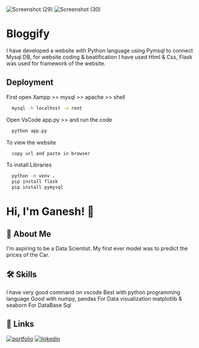 ![Screenshot (29)](https://user-images.githubusercontent.com/109788233/181925442-7e3a04d3-273d-4d72-99ae-83fc952e9811.png)
![Screenshot (30)](https://user-images.githubusercontent.com/109788233/181925470-4466d18e-342c-422a-b4c8-eda9ee1dda78.png)

# Bloggify
I have developed a website with Python language using Pymsql to connect Mysql DB, for website coding &amp; beatification I have used Html &amp; Css, Flask was used for framework of the website.


## Deployment

First open Xampp >> mysql >> apache >> shell

```bash
  mysql -h localhost -u root 
```
Open VsCode app.py >> and run the code

```bash
  python app.py
```
To view the website

```bash
  copy url and paste in browser 
```
To install Libraries

```bash
  python -m venv .
  pip install flask 
  pip install pymysql 
```

# Hi, I'm Ganesh! 👋

## 🚀 About Me
I'm aspiring to be a Data Scientist. My first ever model was to predict the prices of the Car.

## 🛠 Skills
I have very good command on vscode
Best with python programming language
Good with numpy, pandas
For Data visualization matplotlib & seaborn
For DataBase Sql

## 🔗 Links
[![portfolio](https://img.shields.io/badge/my_portfolio-000?style=for-the-badge&logo=ko-fi&logoColor=white)](github.com/ayebisht/)
[![linkedin](https://img.shields.io/badge/linkedin-0A66C2?style=for-the-badge&logo=linkedin&logoColor=white)](linkedin.com/in/ganeshbisht/)

